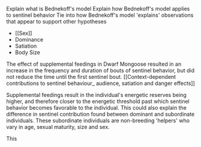 Explain what is Bednekoff's model
Explain how Bednekoff's model applies to sentinel behavior
Tie into how Bednekoff's model 'explains' observations that appear to support other hypotheses
- [[Sex]]
- Dominance
- Satiation
- Body Size

The effect of supplemental feedings in Dwarf Mongoose resulted in an increase in the frequency and duration of bouts of sentinel behavior, but did not reduce the time until the first sentinel bout. [[Context-dependent contributions to sentinel behaviour_ audience, satiation and danger effects]]

Supplemental feedings result in the individual's energetic reserves being higher, and therefore closer to the energetic threshold past which sentinel behavior becomes favorable to the individual. This could also explain the difference in sentinel contribution found between dominant and subordinate individuals. These subordinate individuals are non-breeding 'helpers' who vary in age, sexual maturity, size and sex.

This